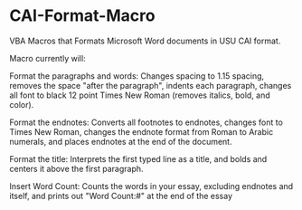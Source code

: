 # CAI-Format-Macro
VBA Macros that Formats Microsoft Word documents in USU CAI format.

Macro currently will:

Format the paragraphs and words:
Changes spacing to 1.15 spacing, removes the space "after the paragraph", indents each paragraph, changes all font to black 12 point Times New Roman (removes italics, bold, and color).

Format the endnotes: 
Converts all footnotes to endnotes, changes font to Times New Roman, changes the endnote format from Roman to Arabic numerals, and places endnotes at the end of the document.

Format the title:
Interprets the first typed line as a title, and bolds and centers it above the first paragraph.

Insert Word Count:
Counts the words in your essay, excluding endnotes and itself, and prints out "Word Count:#" at the end of the essay
